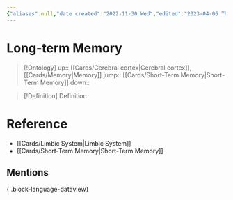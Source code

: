 ```yaml
---
{"aliases":null,"date created":"2022-11-30 Wed","edited":"2023-04-06 Thu","dg-publish":true,"permalink":"/cards/long-term-memory/","dgPassFrontmatter":true}
---
```


# Long-term Memory

> [!Ontology]
> up:: [[Cards/Cerebral cortex\|Cerebral cortex]], [[Cards/Memory\|Memory]]
> jump:: [[Cards/Short-Term Memory\|Short-Term Memory]]
> down:: 

> [!Definition] Definition

# Reference

- [[Cards/Limbic System\|Limbic System]]
- [[Cards/Short-Term Memory\|Short-Term Memory]]

## Mentions


{ .block-language-dataview}